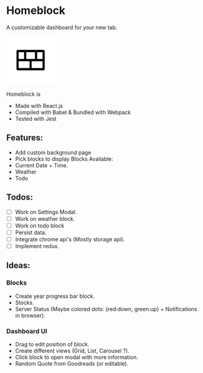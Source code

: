 
# Homeblock
A customizable dashboard for your new tab.

![Homeblock image](./chrome/icons/icon128.png)

Homeblock is 
- Made with React.js
- Compiled with Babel & Bundled with Webpack
- Tested with Jest 

## Features:
- Add custom background page
- Pick blocks to display
Blocks Available:
- Current Date + Time.
- Weather
- Todo

## Todos:
- [ ] Work on Settings Modal.
- [ ] Work on weather block.
- [ ] Work on todo block
- [ ] Persist data.
- [ ] Integrate chrome api's (Mostly storage api).
- [ ] Implement redux.

## Ideas:
### Blocks
- Create year progress bar block.
- Stocks.
- Server Status (Maybe colored dots: {red:down, green:up} + Notifications in browser).

### Dashboard UI
- Drag to edit position of block.
- Create different views (Grid, List, Carousel ?).
- Click block to open modal with more information.
- Random Quote from Goodreads (or editable).